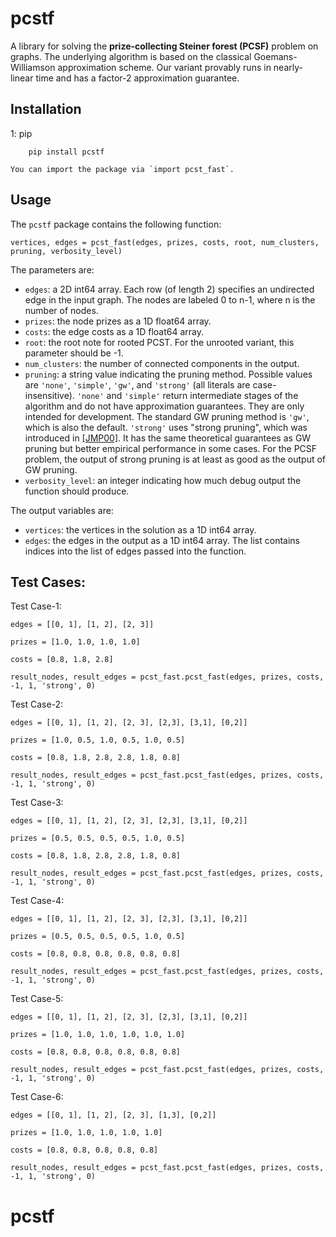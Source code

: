 pcstf
=========

A library for solving the **prize-collecting Steiner forest (PCSF)** problem on graphs.
The underlying algorithm is based on the classical Goemans-Williamson approximation scheme.
Our variant provably runs in nearly-linear time and has a factor-2 approximation guarantee.


Installation
------------

1: pip

		pip install pcstf

	You can import the package via `import pcst_fast`.

Usage
-----

The `pcstf` package contains the following function:

    vertices, edges = pcst_fast(edges, prizes, costs, root, num_clusters, pruning, verbosity_level)

The parameters are:
* `edges`: a 2D int64 array. Each row (of length 2) specifies an undirected edge in the input graph. The nodes are labeled 0 to n-1, where n is the number of nodes.
* `prizes`: the node prizes as a 1D float64 array.
* `costs`: the edge costs as a 1D float64 array.
* `root`: the root note for rooted PCST. For the unrooted variant, this parameter should be -1.
* `num_clusters`: the number of connected components in the output.
* `pruning`: a string value indicating the pruning method. Possible values are `'none'`, `'simple'`, `'gw'`, and `'strong'` (all literals are case-insensitive). `'none'` and `'simple'` return intermediate stages of the algorithm and do not have approximation guarantees. They are only intended for development. The standard GW pruning method is `'gw'`, which is also the default. `'strong'` uses "strong pruning", which was introduced in [\[JMP00\]](http://dl.acm.org/citation.cfm?id=338637). It has the same theoretical guarantees as GW pruning but better empirical performance in some cases. For the PCSF problem, the output of strong pruning is at least as good as the output of GW pruning.
* `verbosity_level`: an integer indicating how much debug output the function should produce.

The output variables are:
* `vertices`: the vertices in the solution as a 1D int64 array.
* `edges`: the edges in the output as a 1D int64 array. The list contains indices into the list of edges passed into the function.


Test Cases:
-----------------------------------------------------------------------------------------------------------------------------------------------------

Test Case-1:

	edges = [[0, 1], [1, 2], [2, 3]]
 
	prizes = [1.0, 1.0, 1.0, 1.0]
 
	costs = [0.8, 1.8, 2.8]
 
	result_nodes, result_edges = pcst_fast.pcst_fast(edges, prizes, costs, -1, 1, 'strong', 0)

Test Case-2:

	edges = [[0, 1], [1, 2], [2, 3], [2,3], [3,1], [0,2]]
 
	prizes = [1.0, 0.5, 1.0, 0.5, 1.0, 0.5]
 
	costs = [0.8, 1.8, 2.8, 2.8, 1.8, 0.8]
 
	result_nodes, result_edges = pcst_fast.pcst_fast(edges, prizes, costs, -1, 1, 'strong', 0)

Test Case-3:

 	edges = [[0, 1], [1, 2], [2, 3], [2,3], [3,1], [0,2]]
  
	prizes = [0.5, 0.5, 0.5, 0.5, 1.0, 0.5]
 
	costs = [0.8, 1.8, 2.8, 2.8, 1.8, 0.8]
 
	result_nodes, result_edges = pcst_fast.pcst_fast(edges, prizes, costs, -1, 1, 'strong', 0)

Test Case-4:

	edges = [[0, 1], [1, 2], [2, 3], [2,3], [3,1], [0,2]]
 
	prizes = [0.5, 0.5, 0.5, 0.5, 1.0, 0.5]
 
	costs = [0.8, 0.8, 0.8, 0.8, 0.8, 0.8]
 
	result_nodes, result_edges = pcst_fast.pcst_fast(edges, prizes, costs, -1, 1, 'strong', 0)

Test Case-5:

	edges = [[0, 1], [1, 2], [2, 3], [2,3], [3,1], [0,2]]
 
	prizes = [1.0, 1.0, 1.0, 1.0, 1.0, 1.0]
 
	costs = [0.8, 0.8, 0.8, 0.8, 0.8, 0.8]
 
	result_nodes, result_edges = pcst_fast.pcst_fast(edges, prizes, costs, -1, 1, 'strong', 0)

Test Case-6:

	edges = [[0, 1], [1, 2], [2, 3], [1,3], [0,2]]
 
	prizes = [1.0, 1.0, 1.0, 1.0, 1.0]
 
	costs = [0.8, 0.8, 0.8, 0.8, 0.8]
 
	result_nodes, result_edges = pcst_fast.pcst_fast(edges, prizes, costs, -1, 1, 'strong', 0)

# pcstf
